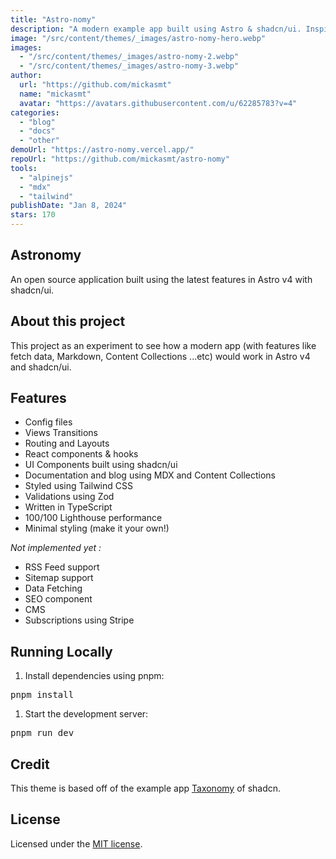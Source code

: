 ```yaml
---
title: "Astro-nomy"
description: "A modern example app built using Astro & shadcn/ui. Inspired by Taxonomy."
image: "/src/content/themes/_images/astro-nomy-hero.webp"
images:
  - "/src/content/themes/_images/astro-nomy-2.webp"
  - "/src/content/themes/_images/astro-nomy-3.webp"
author:
  url: "https://github.com/mickasmt"
  name: "mickasmt"
  avatar: "https://avatars.githubusercontent.com/u/62285783?v=4"
categories:
  - "blog"
  - "docs"
  - "other"
demoUrl: "https://astro-nomy.vercel.app/"
repoUrl: "https://github.com/mickasmt/astro-nomy"
tools:
  - "alpinejs"
  - "mdx"
  - "tailwind"
publishDate: "Jan 8, 2024"
stars: 170
---
```


<h2>Astronomy</h2>
<p>An open source application built using the latest features in Astro v4 with shadcn/ui.</p>
<h2>About this project</h2>
<p>
  This project as an experiment to see how a modern app (with features like fetch data, Markdown,
  Content Collections ...etc) would work in Astro v4 and shadcn/ui.
</p>
<h2>Features</h2>
<ul>
  <li>Config files</li>
  <li>Views Transitions</li>
  <li>Routing and Layouts</li>
  <li>React components &amp; hooks</li>
  <li>UI Components built using&nbsp;shadcn/ui</li>
  <li>Documentation and blog using&nbsp;MDX&nbsp;and&nbsp;Content Collections</li>
  <li>Styled using&nbsp;Tailwind CSS</li>
  <li>Validations using&nbsp;Zod</li>
  <li>Written in&nbsp;TypeScript</li>
  <li>100/100 Lighthouse performance</li>
  <li>Minimal styling (make it your own!)</li>
</ul>
<p><em>Not implemented yet :</em></p>
<ul>
  <li>RSS Feed support</li>
  <li>Sitemap support</li>
  <li>Data Fetching</li>
  <li>SEO component</li>
  <li>CMS</li>
  <li>Subscriptions using&nbsp;Stripe</li>
</ul>
<h2>Running Locally</h2>
<ol>
  <li>Install dependencies using pnpm:</li>
</ol>
<pre>pnpm install</pre>
<ol>
  <li>Start the development server:</li>
</ol>
<pre>pnpm run dev</pre>
<h2>Credit</h2>
<p>
  This theme is based off of the example app&nbsp;<a href="https://tx.shadcn.com/">Taxonomy</a
  >&nbsp;of shadcn.
</p>
<h2>License</h2>
<p>
  Licensed under the&nbsp;<a href="https://github.com/mickasmt/astro-nomy/blob/main/LICENSE.md"
    >MIT license</a
  >.
</p>
